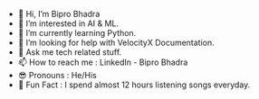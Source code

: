 - 👋 Hi, I’m Bipro Bhadra
- 👀 I’m interested in AI & ML.
- 🌱 I’m currently learning Python.
- 💞️ I’m looking for help with VelocityX Documentation.
- 🤞  Ask me tech related stuff.
- 📫 How to reach me : LinkedIn - Bipro Bhadra
- 😎 Pronouns : He/His
- 🤡 Fun Fact : I spend almost 12 hours listening songs everyday. 

<!---
BiproBhadra/BiproBhadra is a ✨ special ✨ repository because its `README.md` (this file) appears on your GitHub profile.
You can click the Preview link to take a look at your changes.
--->
